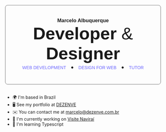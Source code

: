 <div style="margin-bottom: 2rem; padding: 2.5rem 2rem; font-family: Helvetica; border: 0.0625rem solid #666; border-radius: 0.5rem;">
  <h3 style="margin: 0;text-align: center">Marcelo Albuquerque</h3>

  <div style="text-align: center; font-size: 3.5rem;"><span style="font-weight: 700">Developer</span> <span style="font-weight: 400">&</span> <span style="font-family: Helvetica; font-weight: 700">Designer</span></div>

  <p style="display: flex; align-items: center; justify-content: center; margin: 0; text-align: center; color: #6B66FF;">WEB DEVELOPMENT<span style="display: flex; margin: 0 1rem; font-size: 1.5rem; color: initial;">&#x2022;</span>DESIGN FOR WEB<span style="display: flex; margin: 0 1rem; font-size: 1.5rem; color: initial;">&#x2022;</span>TUTOR</p>
</div>

* 🌍  I'm based in Brazil
* 🖥️  See my portfolio at [DEZENVE](http://dezenve.com.br)
* ✉️  You can contact me at [marcelo@dezenve.com.br](mailto:marcelo@dezenve.com.br)
* 🚀  I'm currently working on [Visite Naviraí](http://visitenavirai.com.br)
* 🧠  I'm learning Typescript